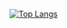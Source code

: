 

[![Top Langs](https://github-readme-stats.vercel.app/api/top-langs/?username=Hlunlun&layout=compact&theme=vision-friendly-dark&exclude_repo=Microprocessor_project,RAG,Hlunlun.github.io,Abandoned-Son,COVID-19-daily-cases-prediction,TBrain-RAG,EzLLM,Transformer,Raspberrypi-Project,Linebot-with-todolist,AES-Decoder,Decision-Tree-from-scratch,Brick-Breaker)](https://github.com/anuraghazra/github-readme-stats)


